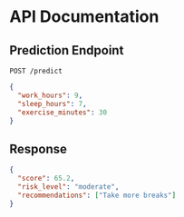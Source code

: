 # API Documentation

## Prediction Endpoint
`POST /predict`
```json
{
  "work_hours": 9,
  "sleep_hours": 7,
  "exercise_minutes": 30
}
```

## Response
```json
{
  "score": 65.2,
  "risk_level": "moderate",
  "recommendations": ["Take more breaks"]
}
```